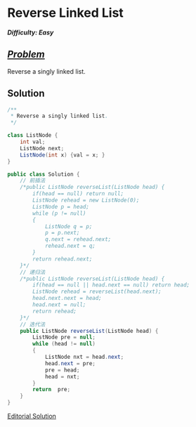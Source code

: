 # Reverse Linked List

_**Difficulty: Easy**_

## _[Problem](https://leetcode.com/problems/reverse-linked-list/#/description)_
Reverse a singly linked list.

## Solution
```java
/**
 * Reverse a singly linked list.
 */

class ListNode {
    int val;
    ListNode next;
    ListNode(int x) {val = x; }
}

public class Solution {
    // 前插法
    /*public ListNode reverseList(ListNode head) {
        if(head == null) return null;
        ListNode rehead = new ListNode(0);
        ListNode p = head;
        while (p != null)
        {
            ListNode q = p;
            p = p.next;
            q.next = rehead.next;
            rehead.next = q;
        }
        return rehead.next;
    }*/
    // 递归法
    /*public ListNode reverseList(ListNode head) {
        if(head == null || head.next == null) return head;
        ListNode rehead = reverseList(head.next);
        head.next.next = head;
        head.next = null;
        return rehead;
    }*/
    // 迭代法
    public ListNode reverseList(ListNode head) {
        ListNode pre = null;
        while (head != null)
        {
            ListNode nxt = head.next;
            head.next = pre;
            pre = head;
            head = nxt;
        }
        return  pre;
    }
}
```

[Editorial Solution](https://leetcode.com/articles/reverse-linked-list/)